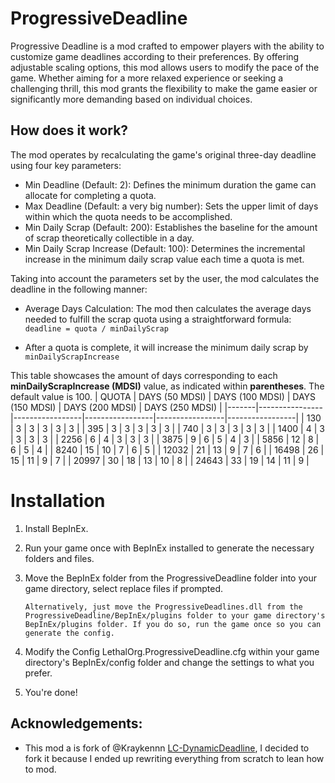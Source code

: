 # ProgressiveDeadline
Progressive Deadline is a mod crafted to empower players with the ability to customize game deadlines according to their preferences. By offering adjustable scaling options, this mod allows users to modify the pace of the game. Whether aiming for a more relaxed experience or seeking a challenging thrill, this mod grants the flexibility to make the game easier or significantly more demanding based on individual choices.

## How does it work?
The mod operates by recalculating the game's original three-day deadline using four key parameters:

- Min Deadline (Default: 2): Defines the minimum duration the game can allocate for completing a quota.
- Max Deadline (Default: a very big number): Sets the upper limit of days within which the quota needs to be accomplished.
- Min Daily Scrap (Default: 200): Establishes the baseline for the amount of scrap theoretically collectible in a day.
- Min Daily Scrap Increase (Default: 100): Determines the incremental increase in the minimum daily scrap value each time a quota is met.

Taking into account the parameters set by the user, the mod calculates the deadline in the following manner:

- Average Days Calculation: The mod then calculates the average days needed to fulfill the scrap quota using a straightforward formula:
`deadline = quota / minDailyScrap`

- After a quota is complete, it will increase the minimum daily scrap by 
`minDailyScrapIncrease`

This table showcases the amount of days corresponding to each **minDailyScrapIncrease (MDSI)** value, as indicated within **parentheses**. The default value is 100.
| QUOTA | DAYS (50 MDSI) | DAYS (100 MDSI) | DAYS (150 MDSI) | DAYS (200 MDSI) | DAYS (250 MDSI) |
|-------|----------------|-----------------|-----------------|-----------------|-----------------|
| 130   | 3              | 3               | 3               | 3               | 3               |
| 395   | 3              | 3               | 3               | 3               | 3               |
| 740   | 3              | 3               | 3               | 3               | 3               |
| 1400  | 4              | 3               | 3               | 3               | 3               |
| 2256  | 6              | 4               | 3               | 3               | 3               |
| 3875  | 9              | 6               | 5               | 4               | 3               |
| 5856  | 12             | 8               | 6               | 5               | 4               |
| 8240  | 15             | 10              | 7               | 6               | 5               |
| 12032 | 21             | 13              | 9               | 7               | 6               |
| 16498 | 26             | 15              | 11              | 9               | 7               |
| 20997 | 30             | 18              | 13              | 10              | 8               |
| 24643 | 33             | 19              | 14              | 11              | 9               |


# Installation
1. Install BepInEx.
2. Run your game once with BepInEx installed to generate the necessary folders and files.
3. Move the BepInEx folder from the ProgressiveDeadline folder into your game directory, select replace files if prompted. 

       Alternatively, just move the ProgressiveDeadlines.dll from the ProgressiveDeadline/BepInEx/plugins folder to your game directory's BepInEx/plugins folder. If you do so, run the game once so you can generate the config.
5. Modify the Config LethalOrg.ProgressiveDeadline.cfg within your game directory's BepInEx/config folder and change the settings to what you prefer.
6. You're done!

## Acknowledgements:
- This mod a is fork of @Kraykennn [LC-DynamicDeadline](https://github.com/Kraykennn/LC-DynamicDeadline), I decided to fork it because I ended up rewriting everything from scratch to lean how to mod.
